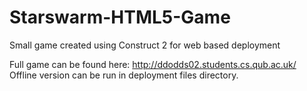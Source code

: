 # Starswarm-HTML5-Game
Small game created using Construct 2 for web based deployment

Full game can be found here: http://ddodds02.students.cs.qub.ac.uk/
Offline version can be run in deployment files directory.
